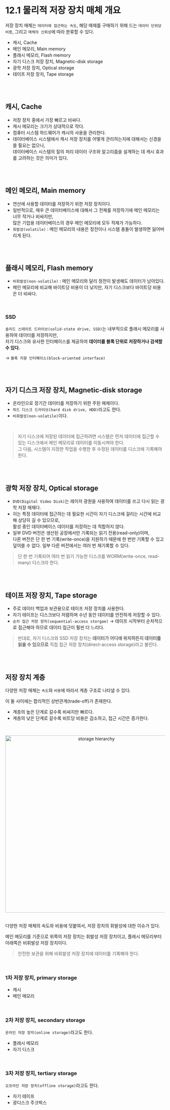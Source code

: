 # 12.1 물리적 저장 장치 매체 개요

저장 장치 매체는 `데이터에 접근하는 속도`, 해당 매체를 구매하기 위해 드는 `데이터 단위당 비용`, 그리고 `매체의 신뢰성`에 따라 분류할 수 있다.

- 캐시, Cache
- 메인 메모리, Main memory
- 플래시 메모리, Flash memory
- 자기 디스크 저장 장치, Magnetic-disk storage
- 광학 저장 장치, Optical storage
- 테이프 저장 장치, Tape storage

<br/>
<br/>

## 캐시, Cache

- 저장 장치 중에서 가장 빠르고 비싸다.
- 캐시 메모리는 크기가 상대적으로 작다.
- 컴퓨터 시스템 하드웨어가 캐시의 사용을 관리한다.
- 데이터베이스 시스템에서 캐시 저장 장치를 어떻게 관리하는지에 대해서는 신경을 쓸 필요는 없으나,  
  데이터베이스 시스템의 질의 처리 데이터 구조와 알고리즘을 설계하는 데 캐시 효과를 고려하는 것은 의미가 있다.

<br/>
<br/>

## 메인 메모리, Main memory

- 연산에 사용할 데이터를 저장하기 위한 저장 장치이다.
- 일반적으로, 매우 큰 데이터베이스에 대해서 그 전체를 저장하기에 메인 메모리는 너무 작거나 비싸지만,  
  많은 기업용 데이터베이스의 경우 메인 메모리에 모두 적재가 가능하다.
- `휘발성(volatile)` : 메인 메모리의 내용은 정전이나 시스템 충돌이 발생하면 잃어버리게 된다.

<br/>
<br/>

## 플래시 메모리, Flash memory

- `비휘발성(non-volatile)` : 메인 메모리와 달리 정전이 발생해도 데이터가 남아있다.
- 메인 메모리에 비교해 바이트당 비용이 더 낮지만, 자기 디스크보다 바이트당 비용은 더 비싸다.

<br/>

### SSD

`솔리드 스테이트 드라이브(solid-state drive, SSD)`는 내부적으로 플래시 메모리를 사용하여 데이터를 저장하지만,  
자기 디스크와 유사한 인터페이스를 제공하여 **데이터를 블록 단위로 저장하거나 검색할 수 있다.**

→ `블록 지향 인터페이스(block-oriented interface)`

<br/>
<br/>

## 자기 디스크 저장 장치, Magnetic-disk storage

- 온라인으로 장기간 데이터를 저장하기 위한 주된 매체이다.
- `하드 디스크 드라이브(hard disk drive, HDD)`라고도 한다.
- `비휘발성(non-volatile)`이다.

<br/>

> 자기 디스크에 저장된 데이터에 접근하려면 시스템은 먼저 데이터에 접근할 수 있는 디스크에서 메인 메모리로 데이터를 이동시켜야 한다.  
> 그 다음, 시스템이 지정한 작업을 수행한 후 수정된 데이터를 디스크에 기록해야 한다.

<br/>
<br/>

## 광학 저장 장치, Optical storage

- `DVD(Digital Video Disk)`는 레이저 광원을 사용하여 데이터를 쓰고 다시 읽는 광학 저장 매체다.
- 이는 특정 데이터에 접근하는 데 필요한 시간이 자기 디스크에 걸리는 시간에 비교해 상당히 길 수 있으므로,  
  활성 중인 데이터베이스 데이터를 저장하는 데 적합하지 않다.
- 일부 DVD 버전은 생산된 공장에서만 기록되는 읽기 전용(read-only)이며,  
  다른 버전은 단 한 번 기록(write-once)을 지원하기 때문에 한 번만 기록할 수 있고 덮어쓸 수 없다. 일부 다른 버전에서는 여러 번 재기록할 수 있다.

> 단 한 번 기록되어 여러 번 읽기 가능한 디스크를 WORM(write-once, read-many) 디스크라 한다.

<br/>
<br/>

## 테이프 저장 장치, Tape storage

- 주로 데이터 백업과 보관용으로 테이프 저장 장치를 사용한다.
- 자기 테이프는 디스크보다 저렴하며 수년 동안 데이터를 안전하게 저장할 수 있다.
- `순차 접근 저장 장치(sequential-access storgae)` → 테이프 시작부터 순차적으로 접근해야 하므로 데이터 접근이 훨씬 더 느리다.

> 반대로, 자기 디스크와 SSD 저장 장치는 **데이터가 어디에 위치하든지 데이터를 읽을 수 있으므로** 직접 접근 저장 장치(direct-access storage)라고 불린다.

<br/>
<br/>

## 저장 장치 계층

다양한 저장 매체는 `속도`와 `비용`에 따라서 계층 구조로 나타낼 수 있다.

이 둘 사이에는 합리적인 상반관계(trade-off)가 존재한다.

- 계층의 높은 단계로 갈수록 비싸지만 빠르다.
- 계층의 낮은 단계로 갈수록 비트당 비용은 감소하고, 접근 시간은 증가한다.

<br/>

<p align="center"><img width="560" alt="storage hierarchy" src="https://github.com/IT-Book-Organization/Database-System-Concepts/assets/86337233/9c1d7380-551c-4c0a-826d-6a9933cf5fa5">

<br/>
<br/>

다양한 저장 매체의 속도와 비용에 덧붙여서, 저장 장치의 휘발성에 대한 이슈가 있다.

메인 메모리를 기준으로 위쪽의 저장 장치는 휘발성 저장 장치이고, 플래시 메모리부터 아래쪽은 비휘발성 저장 장치이다.

> 안전한 보관을 위해 비휘발성 저장 장치에 데이터를 기록해야 한다.

<br/>

### 1차 저장 장치, primary storage

- 캐시
- 메인 메모리

<br/>

### 2차 저장 장치, secondary storage

`온라인 저장 장치(online storage)`라고도 한다.

- 플래시 메모리
- 자기 디스크

<br/>

### 3차 저장 장치, tertiary storage

`오프라인 저장 장치(offline storage)`라고도 한다.

- 자기 테이프
- 광디스크 주크박스

